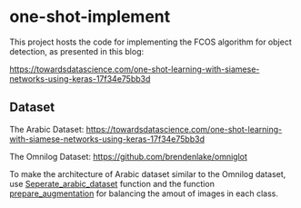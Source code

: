# one-shot-implement

This project hosts the code for implementing the FCOS algorithm for object detection, as presented in this blog:

https://towardsdatascience.com/one-shot-learning-with-siamese-networks-using-keras-17f34e75bb3d

## Dataset

The Arabic Dataset: https://towardsdatascience.com/one-shot-learning-with-siamese-networks-using-keras-17f34e75bb3d

The Omnilog Dataset: https://github.com/brendenlake/omniglot

To make the architecture of Arabic dataset similar to the Omnilog dataset, use [Seperate_arabic_dataset](fix-dataset.py) function and the function [prepare_augmentation](fix-dataset.py) for balancing the amout of images in each class.


